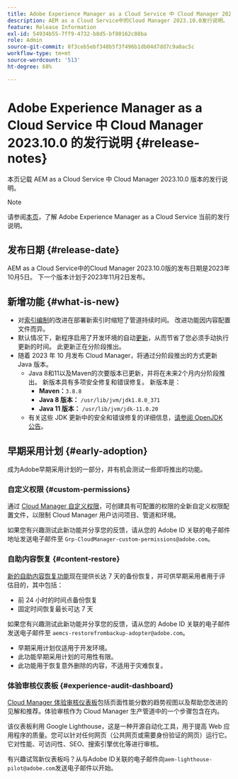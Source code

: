 ```yaml
---
title: Adobe Experience Manager as a Cloud Service 中 Cloud Manager 2023.10.0 的发行说明
description: AEM as a Cloud Service中的Cloud Manager 2023.10.0发行说明。
feature: Release Information
exl-id: 54934b55-7ff9-4732-b8d5-bf80162c88ba
role: Admin
source-git-commit: 8f3ceb5ebf348b5f3f496b1db04d7dd7c9a0ac5c
workflow-type: tm+mt
source-wordcount: '513'
ht-degree: 68%

---
```


# Adobe Experience Manager as a Cloud Service 中 Cloud Manager 2023.10.0 的发行说明 {#release-notes}

本页记载 AEM as a Cloud Service 中 Cloud Manager 2023.10.0 版本的发行说明。

>[!NOTE]
>
>请参阅[本页](/help/release-notes/release-notes-cloud/release-notes-current.md)，了解 Adobe Experience Manager as a Cloud Service 当前的发行说明。

## 发布日期 {#release-date}

AEM as a Cloud Service中的Cloud Manager 2023.10.0版的发布日期是2023年10月5日。 下一个版本计划于2023年11月2日发布。

## 新增功能 {#what-is-new}

* 对[索引编制](/help/operations/indexing.md)的改进在部署新索引时缩短了管道持续时间。 改进功能因内容配置文件而异。
* 默认情况下，新程序启用了开发环境的自动[更新](/help/implementing/cloud-manager/manage-environments.md#updating-environments)，从而节省了您必须手动执行更新的时间。 此更新正在分阶段推出。
* 随着 2023 年 10 月发布 Cloud Manager，将通过分阶段推出的方式更新 Java 版本。
   * Java 8和11以及Maven的次要版本已更新，并将在未来2个月内分阶段推出。 新版本具有多项安全修复和错误修复。 新版本是：
      * **Maven：**`3.8.8`
      * **Java 8 版本：** `/usr/lib/jvm/jdk1.8.0_371`
      * **Java 11 版本：** `/usr/lib/jvm/jdk-11.0.20`
   * 有关这些 JDK 更新中的安全和错误修复的详细信息，[请参阅 OpenJDK 公告](https://openjdk.org/groups/vulnerability/advisories/)。

## 早期采用计划 {#early-adoption}

成为Adobe早期采用计划的一部分，并有机会测试一些即将推出的功能。

### 自定义权限 {#custom-permissions}

通过 [Cloud Manager 自定义权限](/help/implementing/cloud-manager/custom-permissions.md)，可创建具有可配置的权限的全新自定义权限配置文件，以限制 Cloud Manager 用户访问项目、管道和环境。

如果您有兴趣测试此新功能并分享您的反馈，请从您的 Adobe ID 关联的电子邮件地址发送电子邮件至 `Grp-CloudManager-custom-permissions@adobe.com`。

### 自助内容恢复 {#content-restore}

[新的自助内容恢复功能](/help/operations/restore.md)现在提供长达 7 天的备份恢复，并可供早期采用者用于评估目的，其中包括：

* 前 24 小时的时间点备份恢复
* 固定时间恢复最长可达 7 天

如果您有兴趣测试此新功能并分享您的反馈，请从您的 Adobe ID 关联的电子邮件发送电子邮件至 `aemcs-restorefrombackup-adopter@adobe.com`。

* 早期采用计划仅适用于开发环境。
* 此功能早期采用计划的可用性有限。
* 此功能用于恢复意外删除的内容，不适用于灾难恢复。

### 体验审核仪表板 {#experience-audit-dashboard}

[Cloud Manager 体验审核仪表板](/help/implementing/cloud-manager/experience-audit-dashboard.md)包括页面性能分数的趋势视图以及帮助您改进的见解和推荐。体验审核作为 Cloud Manager 生产管道中的一个步骤包含在内。

该仪表板利用 Google Lighthouse，这是一种开源自动化工具，用于提高 Web 应用程序的质量。您可以针对任何网页（公共网页或需要身份验证的网页）运行它。它对性能、可访问性、SEO、搜索引擎优化等进行审核。

有兴趣试驾新仪表板吗？从与Adobe ID关联的电子邮件向`aem-lighthouse-pilot@adobe.com`发送电子邮件以开始。


